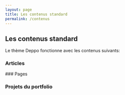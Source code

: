 ```yaml
---
layout: page
title: Les contenus standard
permalink: /contenus
---
```


## Les contenus standard

Le thème Deppo fonctionne avec les contenus suivants:

### Articles

### Pages

### Projets du portfolio